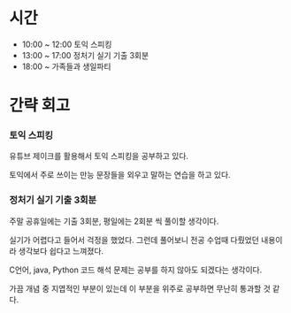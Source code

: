 # 시간
- 10:00 ~ 12:00 토익 스피킹
- 13:00 ~ 17:00 정처기 실기 기출 3회분
- 18:00 ~ 가족들과 생일파티

# 간략 회고

### 토익 스피킹

유튜브 제이크를 활용해서 토익 스피킹을 공부하고 있다.

토익에서 주로 쓰이는 만능 문장들을 외우고 말하는 연습을 하고 있다.

### 정처기 실기 기출 3회분

주말 공휴일에는 기출 3회분, 평일에는 2회분 씩 풀이할 생각이다.

실기가 어렵다고 들어서 걱정을 했었다. 그런데 풀어보니 전공 수업때 다뤘었던 내용이라 생각보다 쉽다고 느껴졌다.

C언어, java, Python 코드 해석 문제는 공부를 하지 않아도 되겠다는 생각이다.

가끔 개념 중 지엽적인 부분이 있는데 이 부분을 위주로 공부하면 무난히 통과할 것 같다.